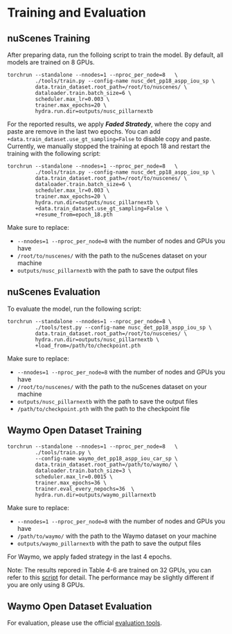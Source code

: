 # Training and Evaluation

## nuScenes Training
After preparing data, run the folloing script to train the model. By default, all models are trained on 8 GPUs.
```
torchrun --standalone --nnodes=1 --nproc_per_node=8   \
         ./tools/train.py --config-name nusc_det_pp18_aspp_iou_sp \
         data.train_dataset.root_path=/root/to/nuscenes/ \
         dataloader.train.batch_size=6 \
         scheduler.max_lr=0.003 \
         trainer.max_epochs=20 \
         hydra.run.dir=outputs/nusc_pillarnextb
```

For the reported results, we apply ***Faded Stratedy***, where the copy and paste are remove in the last two epochs. You can add `+data.train_dataset.use_gt_sampling=False` to disable copy and paste. Currently, we manually stopped the training at epoch 18 and restart the training with the following script:
```
torchrun --standalone --nnodes=1 --nproc_per_node=8   \
         ./tools/train.py --config-name nusc_det_pp18_aspp_iou_sp \
         data.train_dataset.root_path=/root/to/nuscenes/ \
         dataloader.train.batch_size=6 \
         scheduler.max_lr=0.003 \ 
         trainer.max_epochs=20 \
         hydra.run.dir=outputs/nusc_pillarnextb \
         +data.train_dataset.use_gt_sampling=False \
         +resume_from=epoch_18.pth
```

Make sure to replace:
-  `--nnodes=1 --nproc_per_node=8` with the number of nodes and GPUs you have
-  `/root/to/nuscenes/` with the path to the nuScenes dataset on your machine
-  `outputs/nusc_pillarnextb` with the path to save the output files

## nuScenes Evaluation
To evaluate the model, run the following script:
```
torchrun --standalone --nnodes=1 --nproc_per_node=8 \
         ./tools/test.py --config-name nusc_det_pp18_aspp_iou_sp \
         data.train_dataset.root_path=/root/to/nuscenes/ \
         hydra.run.dir=outputs/nusc_pillarnextb \
         +load_from=/path/to/checkpoint.pth
```

Make sure to replace:
-  `--nnodes=1 --nproc_per_node=8` with the number of nodes and GPUs you have
-  `/root/to/nuscenes/` with the path to the nuScenes dataset on your machine
-  `outputs/nusc_pillarnextb` with the path to save the output files
-  `/path/to/checkpoint.pth` with the path to the checkpoint file

## Waymo Open Dataset Training
```
torchrun --standalone --nnodes=1 --nproc_per_node=8   \
         ./tools/train.py \
         --config-name waymo_det_pp18_aspp_iou_car_sp \
         data.train_dataset.root_path=/path/to/waymo/ \
         dataloader.train.batch_size=3 \
         scheduler.max_lr=0.0015 \
         trainer.max_epochs=36 \
         trainer.eval_every_nepochs=36  \
         hydra.run.dir=outputs/waymo_pillarnextb 
```
Make sure to replace:
-  `--nnodes=1 --nproc_per_node=8` with the number of nodes and GPUs you have
-  `/path/to/waymo/` with the path to the Waymo dataset on your machine
-  `outputs/waymo_pillarnextb` with the path to save the output files

For Waymo, we apply faded strategy in the last 4 epochs.

Note: The results repored in Table 4-6 are trained on 32 GPUs, you can refer to this [script](../tools/dist_train_waymo.sh) for detail. The performance may be slightly different if you are only using 8 GPUs.

## Waymo Open Dataset Evaluation

For evaluation, please use the official [evaluation tools](https://github.com/waymo-research/waymo-open-dataset/blob/r1.3/docs/quick_start.md).
